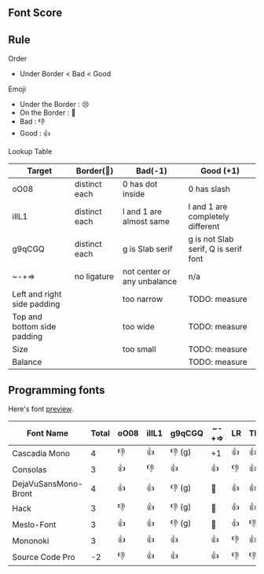 Font Score
----

## Rule

Order

* Under Border < Bad < Good

Emoji

* Under the Border : :cry:
* On the Border : :eyes:
* Bad : :-1:
* Good : :+1:

Lookup Table

Target | Border(:eyes:) | Bad(-1) | Good (+1)
---- | ---- | ---- | ----
oO08 | distinct each | 0 has dot inside | 0 has slash
iIlL1 | distinct each | l and 1 are almost same | l and 1 are completely different
g9qCGQ | distinct each | g is Slab serif | g is not Slab serif, Q is serif font
~-+=> | no ligature | not center or any unbalance | n/a
Left and right side padding | | too narrow | TODO: measure
Top and bottom side padding | | too wide | TODO: measure
Size | | too small | TODO: measure
Balance | | | TODO: measure

## Programming fonts

Here's font [preview](https://github.com/guitarrapc/Fonts-lab/blob/master/PREVIEW.md).

Font Name | Total | oO08 | iIlL1 | g9qCGQ | ~-+=> | LR | TB | Size | Balance
---- | ---- | ---- | ---- | ---- | ---- | ---- | ---- | ---- | ----
Cascadia Mono | 4 | :-1: | :+1: | :-1: (g) | +1 | :+1: | :+1: | +1 | +1
Consolas | 3 | :+1: | :-1: | :+1: | :+1: | :-1: | :+1: | :+1: | :eyes:
DejaVuSansMono-Bront | 4 | :+1: | :+1: | :-1: (g)| :eyes: | :+1: | :+1: | :eyes: | :+1:
Hack | 3 | :-1: | :+1: | :-1: (g) | :eyes: | :+1: | :+1: | :+1: | :+1:
Meslo-Font | 3 | :+1: | :+1: | :-1: (g) | :eyes:  | :+1: | :-1: | :+1: | :+1:
Mononoki | 3 | :+1: | :+1: | :+1: | :+1: | :-1: | :+1: | :-1: | :eyes:
Source Code Pro | -2 | :-1: | :+1: | :+1: | :+1: | :-1: | :-1: | :-1: | :-1:
